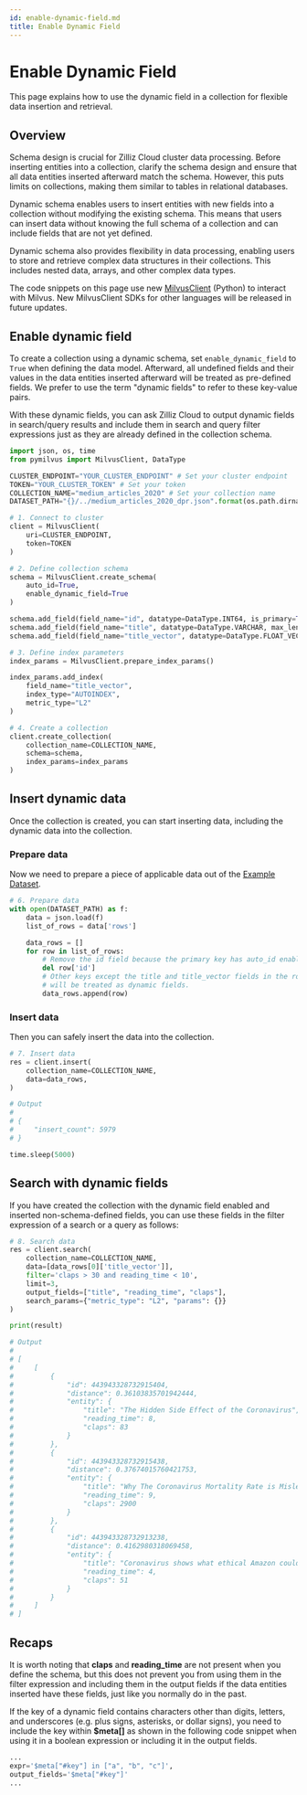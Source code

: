 ```yaml
---
id: enable-dynamic-field.md
title: Enable Dynamic Field
---
```


# Enable Dynamic Field

This page explains how to use the dynamic field in a collection for flexible data insertion and retrieval.

## Overview

Schema design is crucial for Zilliz Cloud cluster data processing. Before inserting entities into a collection, clarify the schema design and ensure that all data entities inserted afterward match the schema. However, this puts limits on collections, making them similar to tables in relational databases.

Dynamic schema enables users to insert entities with new fields into a collection without modifying the existing schema. This means that users can insert data without knowing the full schema of a collection and can include fields that are not yet defined.

Dynamic schema also provides flexibility in data processing, enabling users to store and retrieve complex data structures in their collections. This includes nested data, arrays, and other complex data types.

<div class="alert note">

The code snippets on this page use new <a href="https://milvus.io/api-reference/pymilvus/v2.4.x/About.md">MilvusClient</a> (Python) to interact with Milvus. New MilvusClient SDKs for other languages will be released in future updates.

</div>

## Enable dynamic field

To create a collection using a dynamic schema, set `enable_dynamic_field` to `True` when defining the data model. Afterward, all undefined fields and their values in the data entities inserted afterward will be treated as pre-defined fields. We prefer to use the term "dynamic fields" to refer to these key-value pairs.

With these dynamic fields, you can ask Zilliz Cloud to output dynamic fields in search/query results and include them in search and query filter expressions just as they are already defined in the collection schema.

```python
import json, os, time
from pymilvus import MilvusClient, DataType

CLUSTER_ENDPOINT="YOUR_CLUSTER_ENDPOINT" # Set your cluster endpoint
TOKEN="YOUR_CLUSTER_TOKEN" # Set your token
COLLECTION_NAME="medium_articles_2020" # Set your collection name
DATASET_PATH="{}/../medium_articles_2020_dpr.json".format(os.path.dirname(__file__)) # Set your dataset path

# 1. Connect to cluster
client = MilvusClient(
    uri=CLUSTER_ENDPOINT,
    token=TOKEN
)

# 2. Define collection schema
schema = MilvusClient.create_schema(
    auto_id=True,
    enable_dynamic_field=True
)

schema.add_field(field_name="id", datatype=DataType.INT64, is_primary=True)
schema.add_field(field_name="title", datatype=DataType.VARCHAR, max_length=512)
schema.add_field(field_name="title_vector", datatype=DataType.FLOAT_VECTOR, dim=768)

# 3. Define index parameters
index_params = MilvusClient.prepare_index_params()

index_params.add_index(
    field_name="title_vector",
    index_type="AUTOINDEX",
    metric_type="L2"
)

# 4. Create a collection
client.create_collection(
    collection_name=COLLECTION_NAME,
    schema=schema,
    index_params=index_params
)
```

## Insert dynamic data

Once the collection is created, you can start inserting data, including the dynamic data into the collection.

### Prepare data

Now we need to prepare a piece of applicable data out of the [Example Dataset](./example-dataset).

```python
# 6. Prepare data
with open(DATASET_PATH) as f:
    data = json.load(f)
    list_of_rows = data['rows']

    data_rows = []
    for row in list_of_rows:
        # Remove the id field because the primary key has auto_id enabled.
        del row['id']
        # Other keys except the title and title_vector fields in the row 
        # will be treated as dynamic fields.
        data_rows.append(row)
```

### Insert data

Then you can safely insert the data into the collection.

```python
# 7. Insert data
res = client.insert(
    collection_name=COLLECTION_NAME,
    data=data_rows,
)

# Output
#
# {
#     "insert_count": 5979
# }

time.sleep(5000)
```

## Search with dynamic fields

If you have created the collection with the dynamic field enabled and inserted non-schema-defined fields, you can use these fields in the filter expression of a search or a query as follows:

```python
# 8. Search data
res = client.search(
    collection_name=COLLECTION_NAME,
    data=[data_rows[0]['title_vector']],
    filter='claps > 30 and reading_time < 10',
    limit=3,
    output_fields=["title", "reading_time", "claps"],
    search_params={"metric_type": "L2", "params": {}}
)

print(result)

# Output
#
# [
#     [
#         {
#             "id": 443943328732915404,
#             "distance": 0.36103835701942444,
#             "entity": {
#                 "title": "The Hidden Side Effect of the Coronavirus",
#                 "reading_time": 8,
#                 "claps": 83
#             }
#         },
#         {
#             "id": 443943328732915438,
#             "distance": 0.37674015760421753,
#             "entity": {
#                 "title": "Why The Coronavirus Mortality Rate is Misleading",
#                 "reading_time": 9,
#                 "claps": 2900
#             }
#         },
#         {
#             "id": 443943328732913238,
#             "distance": 0.4162980318069458,
#             "entity": {
#                 "title": "Coronavirus shows what ethical Amazon could look like",
#                 "reading_time": 4,
#                 "claps": 51
#             }
#         }
#     ]
# ]
```

## Recaps

It is worth noting that __claps__ and __reading_time__ are not present when you define the schema, but this does not prevent you from using them in the filter expression and including them in the output fields if the data entities inserted have these fields, just like you normally do in the past.

If the key of a dynamic field contains characters other than digits, letters, and underscores (e.g. plus signs, asterisks, or dollar signs), you need to include the key within __$meta[]__ as shown in the following code snippet when using it in a boolean expression or including it in the output fields.

```python
... 
expr='$meta["#key"] in ["a", "b", "c"]', 
output_fields='$meta["#key"]'  
...
```
